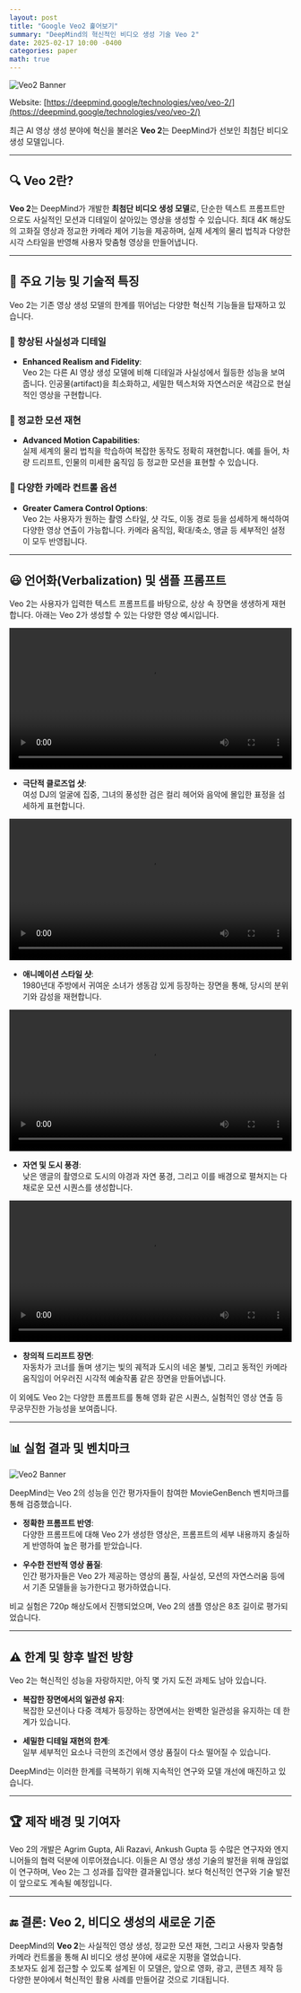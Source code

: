 ```yaml
---
layout: post  
title: "Google Veo2 훑어보기"  
summary: "DeepMind의 혁신적인 비디오 생성 기술 Veo 2"  
date: 2025-02-17 10:00 -0400  
categories: paper  
math: true  
---
```




![Veo2 Banner](/assets/img/post_img/veo2/1.PNG)



Website: [https://deepmind.google/technologies/veo/veo-2/](https://deepmind.google/technologies/veo/veo-2/)

최근 AI 영상 생성 분야에 혁신을 불러온 **Veo 2**는 DeepMind가 선보인 최첨단 비디오 생성 모델입니다. 


---

## 🔍 Veo 2란?

**Veo 2**는 DeepMind가 개발한 **최첨단 비디오 생성 모델**로, 단순한 텍스트 프롬프트만으로도 사실적인 모션과 디테일이 살아있는 영상을 생성할 수 있습니다. 최대 4K 해상도의 고화질 영상과 정교한 카메라 제어 기능을 제공하며, 실제 세계의 물리 법칙과 다양한 시각 스타일을 반영해 사용자 맞춤형 영상을 만들어냅니다. 

---

## 🚀 주요 기능 및 기술적 특징

Veo 2는 기존 영상 생성 모델의 한계를 뛰어넘는 다양한 혁신적 기능들을 탑재하고 있습니다.

### 🎯 향상된 사실성과 디테일

- **Enhanced Realism and Fidelity**:  
  Veo 2는 다른 AI 영상 생성 모델에 비해 디테일과 사실성에서 월등한 성능을 보여줍니다. 인공물(artifact)을 최소화하고, 세밀한 텍스처와 자연스러운 색감으로 현실적인 영상을 구현합니다.

### 🎯 정교한 모션 재현

- **Advanced Motion Capabilities**:  
  실제 세계의 물리 법칙을 학습하여 복잡한 동작도 정확히 재현합니다. 예를 들어, 차량 드리프트, 인물의 미세한 움직임 등 정교한 모션을 표현할 수 있습니다. 

### 🎯 다양한 카메라 컨트롤 옵션

- **Greater Camera Control Options**:  
  Veo 2는 사용자가 원하는 촬영 스타일, 샷 각도, 이동 경로 등을 섬세하게 해석하여 다양한 영상 연출이 가능합니다. 카메라 움직임, 확대/축소, 앵글 등 세부적인 설정이 모두 반영됩니다.

---

## 😃 언어화(Verbalization) 및 샘플 프롬프트

Veo 2는 사용자가 입력한 텍스트 프롬프트를 바탕으로, 상상 속 장면을 생생하게 재현합니다. 아래는 Veo 2가 생성할 수 있는 다양한 영상 예시입니다.



<video src="/assets/img/post_img/veo2/1.webm" width="100%" height="auto" controls></video>



- **극단적 클로즈업 샷**:  
  여성 DJ의 얼굴에 집중, 그녀의 풍성한 검은 컬리 헤어와 음악에 몰입한 표정을 섬세하게 표현합니다.



<video src="/assets/img/post_img/veo2/2.webm" width="100%" height="auto" controls></video>



- **애니메이션 스타일 샷**:  
  1980년대 주방에서 귀여운 소녀가 생동감 있게 등장하는 장면을 통해, 당시의 분위기와 감성을 재현합니다.



<video src="/assets/img/post_img/veo2/3.webm" width="100%" height="auto" controls></video>




- **자연 및 도시 풍경**:  
  낮은 앵글의 촬영으로 도시의 야경과 자연 풍경, 그리고 이를 배경으로 펼쳐지는 다채로운 모션 시퀀스를 생성합니다.



<video src="/assets/img/post_img/veo2/4.webm" width="100%" height="auto" controls></video>



- **창의적 드리프트 장면**:  
  자동차가 코너를 돌며 생기는 빛의 궤적과 도시의 네온 불빛, 그리고 동적인 카메라 움직임이 어우러진 시각적 예술작품 같은 장면을 만들어냅니다. 

이 외에도 Veo 2는 다양한 프롬프트를 통해 영화 같은 시퀀스, 실험적인 영상 연출 등 무궁무진한 가능성을 보여줍니다.

---

## 📊 실험 결과 및 벤치마크



![Veo2 Banner](/assets/img/post_img/veo2/2.PNG)



DeepMind는 Veo 2의 성능을 인간 평가자들이 참여한 MovieGenBench 벤치마크를 통해 검증했습니다.  

- **정확한 프롬프트 반영**:  
  다양한 프롬프트에 대해 Veo 2가 생성한 영상은, 프롬프트의 세부 내용까지 충실하게 반영하여 높은 평가를 받았습니다.

- **우수한 전반적 영상 품질**:  
  인간 평가자들은 Veo 2가 제공하는 영상의 품질, 사실성, 모션의 자연스러움 등에서 기존 모델들을 능가한다고 평가하였습니다.

비교 실험은 720p 해상도에서 진행되었으며, Veo 2의 샘플 영상은 8초 길이로 평가되었습니다.

---

## ⚠️ 한계 및 향후 발전 방향

Veo 2는 혁신적인 성능을 자랑하지만, 아직 몇 가지 도전 과제도 남아 있습니다.

- **복잡한 장면에서의 일관성 유지**:  
  복잡한 모션이나 다중 객체가 등장하는 장면에서는 완벽한 일관성을 유지하는 데 한계가 있습니다.

- **세밀한 디테일 재현의 한계**:  
  일부 세부적인 요소나 극한의 조건에서 영상 품질이 다소 떨어질 수 있습니다.

DeepMind는 이러한 한계를 극복하기 위해 지속적인 연구와 모델 개선에 매진하고 있습니다.

---

## 🏆 제작 배경 및 기여자

Veo 2의 개발은 Agrim Gupta, Ali Razavi, Ankush Gupta 등 수많은 연구자와 엔지니어들의 협력 덕분에 이루어졌습니다. 이들은 AI 영상 생성 기술의 발전을 위해 끊임없이 연구하며, Veo 2는 그 성과를 집약한 결과물입니다. 보다 혁신적인 연구와 기술 발전이 앞으로도 계속될 예정입니다.

---

## 🔚 결론: Veo 2, 비디오 생성의 새로운 기준

DeepMind의 **Veo 2**는 사실적인 영상 생성, 정교한 모션 재현, 그리고 사용자 맞춤형 카메라 컨트롤을 통해 AI 비디오 생성 분야에 새로운 지평을 열었습니다.  
초보자도 쉽게 접근할 수 있도록 설계된 이 모델은, 앞으로 영화, 광고, 콘텐츠 제작 등 다양한 분야에서 혁신적인 활용 사례를 만들어갈 것으로 기대됩니다.
